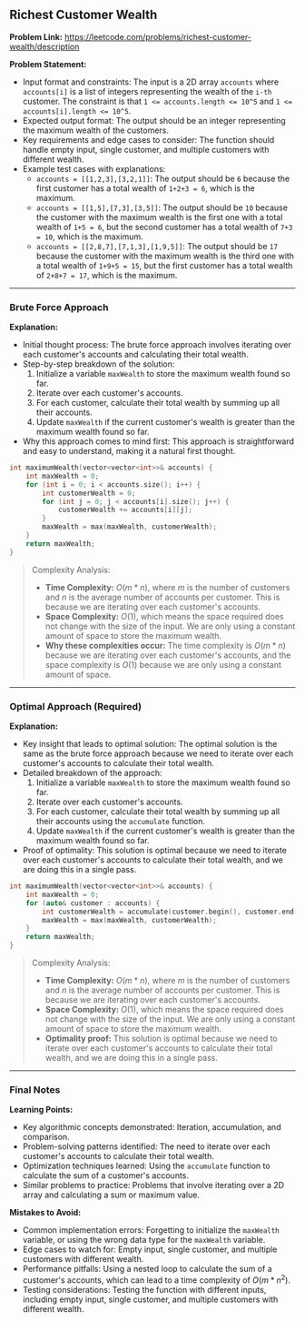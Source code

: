 ## Richest Customer Wealth
**Problem Link:** https://leetcode.com/problems/richest-customer-wealth/description

**Problem Statement:**
- Input format and constraints: The input is a 2D array `accounts` where `accounts[i]` is a list of integers representing the wealth of the `i-th` customer. The constraint is that `1 <= accounts.length <= 10^5` and `1 <= accounts[i].length <= 10^5`.
- Expected output format: The output should be an integer representing the maximum wealth of the customers.
- Key requirements and edge cases to consider: The function should handle empty input, single customer, and multiple customers with different wealth.
- Example test cases with explanations:
  - `accounts = [[1,2,3],[3,2,1]]`: The output should be `6` because the first customer has a total wealth of `1+2+3 = 6`, which is the maximum.
  - `accounts = [[1,5],[7,3],[3,5]]`: The output should be `10` because the customer with the maximum wealth is the first one with a total wealth of `1+5 = 6`, but the second customer has a total wealth of `7+3 = 10`, which is the maximum.
  - `accounts = [[2,8,7],[7,1,3],[1,9,5]]`: The output should be `17` because the customer with the maximum wealth is the third one with a total wealth of `1+9+5 = 15`, but the first customer has a total wealth of `2+8+7 = 17`, which is the maximum.

---

### Brute Force Approach

**Explanation:**
- Initial thought process: The brute force approach involves iterating over each customer's accounts and calculating their total wealth.
- Step-by-step breakdown of the solution:
  1. Initialize a variable `maxWealth` to store the maximum wealth found so far.
  2. Iterate over each customer's accounts.
  3. For each customer, calculate their total wealth by summing up all their accounts.
  4. Update `maxWealth` if the current customer's wealth is greater than the maximum wealth found so far.
- Why this approach comes to mind first: This approach is straightforward and easy to understand, making it a natural first thought.

```cpp
int maximumWealth(vector<vector<int>>& accounts) {
    int maxWealth = 0;
    for (int i = 0; i < accounts.size(); i++) {
        int customerWealth = 0;
        for (int j = 0; j < accounts[i].size(); j++) {
            customerWealth += accounts[i][j];
        }
        maxWealth = max(maxWealth, customerWealth);
    }
    return maxWealth;
}
```

> Complexity Analysis:
> - **Time Complexity:** $O(m*n)$, where $m$ is the number of customers and $n$ is the average number of accounts per customer. This is because we are iterating over each customer's accounts.
> - **Space Complexity:** $O(1)$, which means the space required does not change with the size of the input. We are only using a constant amount of space to store the maximum wealth.
> - **Why these complexities occur:** The time complexity is $O(m*n)$ because we are iterating over each customer's accounts, and the space complexity is $O(1)$ because we are only using a constant amount of space.

---

### Optimal Approach (Required)

**Explanation:**
- Key insight that leads to optimal solution: The optimal solution is the same as the brute force approach because we need to iterate over each customer's accounts to calculate their total wealth.
- Detailed breakdown of the approach:
  1. Initialize a variable `maxWealth` to store the maximum wealth found so far.
  2. Iterate over each customer's accounts.
  3. For each customer, calculate their total wealth by summing up all their accounts using the `accumulate` function.
  4. Update `maxWealth` if the current customer's wealth is greater than the maximum wealth found so far.
- Proof of optimality: This solution is optimal because we need to iterate over each customer's accounts to calculate their total wealth, and we are doing this in a single pass.

```cpp
int maximumWealth(vector<vector<int>>& accounts) {
    int maxWealth = 0;
    for (auto& customer : accounts) {
        int customerWealth = accumulate(customer.begin(), customer.end(), 0);
        maxWealth = max(maxWealth, customerWealth);
    }
    return maxWealth;
}
```

> Complexity Analysis:
> - **Time Complexity:** $O(m*n)$, where $m$ is the number of customers and $n$ is the average number of accounts per customer. This is because we are iterating over each customer's accounts.
> - **Space Complexity:** $O(1)$, which means the space required does not change with the size of the input. We are only using a constant amount of space to store the maximum wealth.
> - **Optimality proof:** This solution is optimal because we need to iterate over each customer's accounts to calculate their total wealth, and we are doing this in a single pass.

---

### Final Notes

**Learning Points:**
- Key algorithmic concepts demonstrated: Iteration, accumulation, and comparison.
- Problem-solving patterns identified: The need to iterate over each customer's accounts to calculate their total wealth.
- Optimization techniques learned: Using the `accumulate` function to calculate the sum of a customer's accounts.
- Similar problems to practice: Problems that involve iterating over a 2D array and calculating a sum or maximum value.

**Mistakes to Avoid:**
- Common implementation errors: Forgetting to initialize the `maxWealth` variable, or using the wrong data type for the `maxWealth` variable.
- Edge cases to watch for: Empty input, single customer, and multiple customers with different wealth.
- Performance pitfalls: Using a nested loop to calculate the sum of a customer's accounts, which can lead to a time complexity of $O(m*n^2)$.
- Testing considerations: Testing the function with different inputs, including empty input, single customer, and multiple customers with different wealth.